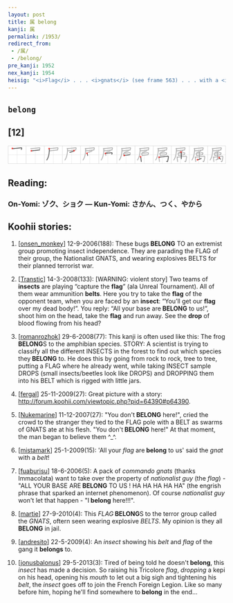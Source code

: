 ```yaml
---
layout: post
title: 属 belong
kanji: 属
permalink: /1953/
redirect_from:
 - /属/
 - /belong/
pre_kanji: 1952
nex_kanji: 1954
heisig: "<i>Flag</i> . . . <i>gnats</i> (see frame 563) . . . with a <i>belt</i>."
---
```


## `belong`

## [12]

<div class="stroke"><img src="../images/E5B19E.png" /></div>

## Reading:

### On-Yomi: ゾク、ショク &mdash; Kun-Yomi: さかん、つく、やから

## Koohii stories:

1) [<a href="http://kanji.koohii.com/profile/onsen_monkey">onsen_monkey</a>] 12-9-2006(188): These bugs<strong> BELONG</strong> TO an extremist group promoting insect independence. They are parading the FLAG of their group, the Nationalist GNATS, and wearing explosives BELTS for their planned terrorist war. 

2) [<a href="http://kanji.koohii.com/profile/Transtic">Transtic</a>] 14-3-2008(133): [WARNING: violent story] Two teams of <strong>insects</strong> are playing “capture the <strong>flag</strong>” (ala Unreal Tournament). All of them wear ammunition <strong>belts</strong>. Here you try to take the <strong>flag</strong> of the opponent team, when you are faced by an <strong>insect</strong>: “You’ll get our <strong>flag</strong> over my dead body!”. You reply: “All your base are<strong> BELONG</strong> to us!”, shoot him on the head, take the <strong>flag</strong> and run away. See the <strong>drop</strong> of blood flowing from his head? 

3) [<a href="http://kanji.koohii.com/profile/romanrozhok">romanrozhok</a>] 29-6-2008(77): This kanji is often used like this: The frog<strong> BELONG</strong>S to the amphibian species. STORY: A scientist is trying to classify all the different INSECTS in the forest to find out which species they<strong> BELONG</strong> to. He does this by going from rock to rock, tree to tree, putting a FLAG where he already went, while taking INSECT sample DROPS (small insects/beetles look like DROPS) and DROPPING them into his BELT which is rigged with little jars. 

4) [<a href="http://kanji.koohii.com/profile/fergal">fergal</a>] 25-11-2009(27): Great picture with a story: <a href="http://forum.koohii.com/viewtopic.php?pid=64390#p64390">http://forum.koohii.com/viewtopic.php?pid=64390#p64390</a>. 

5) [<a href="http://kanji.koohii.com/profile/Nukemarine">Nukemarine</a>] 11-12-2007(27): &quot;You don&#039;t<strong> BELONG</strong> here!&quot;, cried the crowd to the stranger they tied to the FLAG pole with a BELT as swarms of GNATS ate at his flesh. &quot;You don&#039;t<strong> BELONG</strong> here!&quot; At that moment, the man began to believe them ^_^. 

6) [<a href="http://kanji.koohii.com/profile/mistamark">mistamark</a>] 25-1-2009(15): &#039;All your <em>flag</em> are<strong> belong</strong> to us&#039; said the <em>gnat</em> with a <em>belt</em>! 

7) [<a href="http://kanji.koohii.com/profile/fuaburisu">fuaburisu</a>] 18-6-2006(5): A pack of <em>commando gnats</em> (thanks Immacolata) want to take over the property of <em>nationalist guy</em> (the <em>flag</em>) - &quot;ALL YOUR BASE ARE<strong> BELONG</strong> TO US ! HA HA HA HA HA&quot; (the engrish phrase that sparked an internet phenomenon). Of course <em>nationalist guy</em> won&#039;t let that happen - &quot;I<strong> belong</strong> here!!!&quot;. 

8) [<a href="http://kanji.koohii.com/profile/martie">martie</a>] 27-9-2010(4): This <em>FLAG</em><strong> BELONG</strong>S to the terror group called the <em>GNATS</em>, oftern seen wearing explosive <em>BELTS</em>. My opinion is they all<strong> BELONG</strong> in jail. 

9) [<a href="http://kanji.koohii.com/profile/andresito">andresito</a>] 22-5-2009(4): An <em>insect</em> showing his <em>belt</em> and <em>flag</em> of the gang it <strong>belongs</strong> to. 

10) [<a href="http://kanji.koohii.com/profile/jonusbalonus">jonusbalonus</a>] 29-5-2013(3): Tired of being told he doesn&#039;t<strong> belong</strong>, this <em>insect</em> has made a decision. So raising his Tricolore <em>flag</em>, <em>dropping</em> a kepi on his head, opening his <em>mouth</em> to let out a big sigh and tightening his <em>belt</em>, the <em>insect</em> goes off to join the French Foreign Legion. Like so many before him, hoping he&#039;ll find somewhere to<strong> belong</strong> in the end... 

